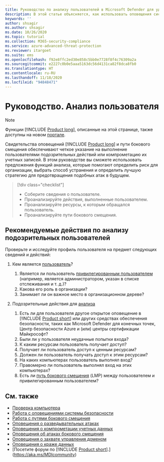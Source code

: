 ```yaml
---
title: Руководство по анализу пользователей в Microsoft Defender для удостоверений
description: В этой статье объясняется, как использовать оповещения системы безопасности Microsoft Defender для удостоверений для анализа подозрительных пользователей.
keywords: ''
author: shsagir
ms.author: shsagir
ms.date: 10/26/2020
ms.topic: tutorial
ms.collection: M365-security-compliance
ms.service: azure-advanced-threat-protection
ms.reviewer: itargoet
ms.suite: ems
ms.openlocfilehash: f92e8ffc2ed30e858c5bb0e7728f8f4c76309a2a
ms.sourcegitcommit: e2227c0b0e5aaa5163dc56d4131ca82f8dca8fb0
ms.translationtype: HT
ms.contentlocale: ru-RU
ms.lasthandoff: 11/18/2020
ms.locfileid: "94848471"
---
```

# <a name="tutorial-investigate-a-user"></a>Руководство. Анализ пользователя

> [!NOTE]
> Функции [!INCLUDE [Product long](includes/product-long.md)], описанные на этой странице, также доступны на новом [портале](https://portal.cloudappsecurity.com).

Свидетельства оповещений [!INCLUDE [Product long](includes/product-long.md)] и пути бокового смещения обеспечивают четкое указание на выполнение пользователями подозрительных действий или компрометацию их учетных записей. В этом руководстве вы сможете использовать предложения функций анализа, которые помогают определить риск для организации, выбрать способ устранения и определить лучшую стратегию для предотвращения подобных атак в будущем.

> [!div class="checklist"]
>
> - Соберите сведения о пользователе.
> - Проанализируйте действия, выполненные пользователем.
> - Проанализируйте ресурсы, к которым обращался пользователь.
> - Проанализируйте пути бокового смещения.

## <a name="recommended-investigation-steps-for-suspicious-users"></a>Рекомендуемые действия по анализу подозрительных пользователей

Проверьте и исследуйте профиль пользователя на предмет следующих сведений и действий:

1. Кем является [пользователь](entity-profiles.md)?
    1. Является ли пользователь [привилегированным пользователем](sensitive-accounts.md) (например, является администратором, указан в списке отслеживания и т. д.)?
    1. Какова его роль в организации?
    1. Занимает ли он важное место в организационном дереве?

1. Подозрительные действия для [анализа](investigate-entity.md)
    1. Есть ли для пользователя другое открытое оповещение в [!INCLUDE [Product short](includes/product-short.md)] или других средствах обеспечения безопасности, таких как Microsoft Defender для конечных точек, Центр безопасности Azure и (или) центры сертификации Майкрософт?
    1. Были ли у пользователя неудачные попытки входа?
    1. К каким ресурсам пользователь получает доступ?
    1. Получает ли пользователь доступ к ценным ресурсам?
    1. Должен ли пользователь получать доступ к этим ресурсам?
    1. На каких компьютерах пользователь выполнял вход?
    1. Правомерно ли пользователь выполнял вход на этих компьютерах?
    1. Есть ли [путь бокового смещения](use-case-lateral-movement-path.md) (LMP) между пользователем и привилегированным пользователем?

## <a name="see-also"></a>См. также

- [Проверка компьютера](investigate-a-computer.md)
- [Работа с оповещениями системы безопасности](working-with-suspicious-activities.md)
- [Работа с путями бокового смещения](use-case-lateral-movement-path.md)
- [Оповещения о разведывательных атаках](reconnaissance-alerts.md)
- [Оповещения о компрометации учетных данных](compromised-credentials-alerts.md)
- [Оповещения об атаках бокового смещения](lateral-movement-alerts.md)
- [Оповещения о захвате управления доменом](domain-dominance-alerts.md)
- [Оповещения о краже данных](exfiltration-alerts.md)
- [Посетите форум по [!INCLUDE [Product short](includes/product-short.md)].](https://aka.ms/MDIcommunity)
